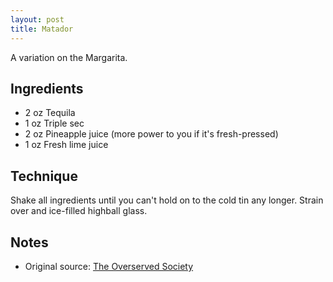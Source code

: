 ```yaml
---
layout: post
title: Matador
---
```


A variation on the Margarita.


Ingredients
-----------

* 2 oz Tequila
* 1 oz Triple sec
* 2 oz Pineapple juice (more power to you if it's fresh-pressed)
* 1 oz Fresh lime juice


Technique
-----------

Shake all ingredients until you can't hold on to the cold tin any longer. Strain over and ice-filled highball glass.


Notes
-----------

* Original source: [The Overserved Society](http://www.birchbox.com/men/guide/post/the-overserved-society-presents-the-matador)
